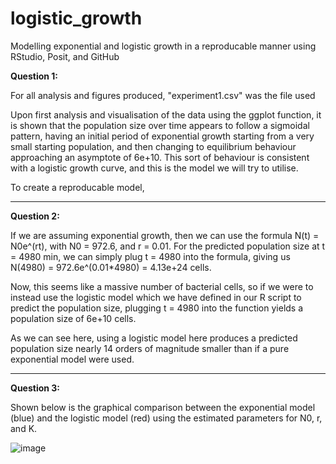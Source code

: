 # logistic_growth
Modelling exponential and logistic growth in a reproducable manner using RStudio, Posit, and GitHub 

**Question 1:**

For all analysis and figures produced, "experiment1.csv" was the file used

Upon first analysis and visualisation of the data using the ggplot function, it is shown that the population size over time appears to follow a sigmoidal pattern, having an initial period of exponential growth starting from a very small starting population, and then changing to equilibrium behaviour approaching an asymptote of 6e+10. This sort of behaviour is consistent with a logistic growth curve, and this is the model we will try to utilise.

To create a reproducable model, 

---------------------------------------

**Question 2:**

If we are assuming exponential growth, then we can use the formula N(t) = N0e^(rt), with N0 = 972.6, and r = 0.01. For the predicted population size at t = 4980 min, we can simply plug t = 4980 into the formula, giving us N(4980) = 972.6e^(0.01*4980) = 4.13e+24 cells.

Now, this seems like a massive number of bacterial cells, so if we were to instead use the logistic model which we have defined in our R script to predict the population size, plugging t = 4980 into the function yields a population size of 6e+10 cells.

As we can see here, using a logistic model here produces a predicted population size nearly 14 orders of magnitude smaller than if a pure exponential model were used.

--------------------------------------

**Question 3:**

Shown below is the graphical comparison between the exponential model (blue) and the logistic model (red) using the estimated parameters for N0, r, and K.

![image](https://github.com/danieldshapiro/logistic_growth/assets/150149671/42f8c5d6-5172-4505-92cd-bae7fed20398)


